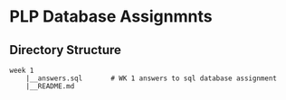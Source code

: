 # PLP Database Assignmnts

## Directory Structure
    week 1
        |__answers.sql       # WK 1 answers to sql database assignment
        |__README.md
